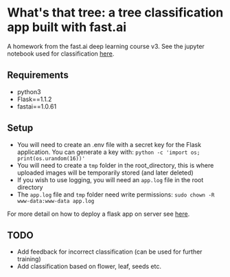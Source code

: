 # What's that tree: a tree classification app built with fast.ai

A homework from the fast.ai deep learning course v3.
See the jupyter notebook used for classification [here](https://github.com/suet-lee/fastai/blob/master/TreeClassifier.ipynb").

## Requirements
- python3
- Flask==1.1.2
- fastai==1.0.61

## Setup
- You will need to create an .env file with a secret key for the Flask application. You can generate a key with:
`python -c 'import os; print(os.urandom(16))'`
- You will need to create a `tmp` folder in the root_directory, this is where uploaded images will be temporarily stored (and later deleted)
- If you wish to use logging, you will need an `app.log` file in the root directory
- The `app.log` file and `tmp` folder need write permissions:
`sudo chown -R www-data:www-data app.log`

For more detail on how to deploy a flask app on server see [here]().

## TODO
- Add feedback for incorrect classification (can be used for further training)
- Add classification based on flower, leaf, seeds etc.
